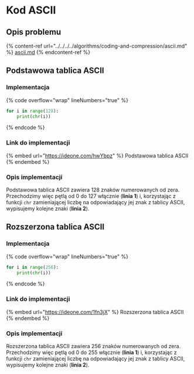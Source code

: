 # Kod ASCII

## Opis problemu

{% content-ref url="../../../../algorithms/coding-and-compression/ascii.md" %}
[ascii.md](../../../../algorithms/coding-and-compression/ascii.md)
{% endcontent-ref %}

## Podstawowa tablica ASCII

### Implementacja

{% code overflow="wrap" lineNumbers="true" %}
```python
for i in range(128):
    print(chr(i))
```
{% endcode %}

### Link do implementacji

{% embed url="https://ideone.com/hwYbpz" %}
Podstawowa tablica ASCII
{% endembed %}

### Opis implementacji

Podstawowa tablica ASCII zawiera 128 znaków numerowanych od zera. Przechodzimy więc pętlą od 0 do 127 włącznie (**linia 1**) i, korzystając z funkcji `chr` zamieniającej liczbę na odpowiadający jej znak z tablicy ASCII, wypisujemy kolejne znaki (**linia 2**).

## Rozszerzona tablica ASCII

### Implementacja

{% code overflow="wrap" lineNumbers="true" %}
```python
for i in range(256):
    print(chr(i))
```
{% endcode %}

### Link do implementacji

{% embed url="https://ideone.com/1fn3jX" %}
Rozszerzona tablica ASCII
{% endembed %}

### Opis implementacji

Rozszerzona tablica ASCII zawiera 256 znaków numerowanych od zera. Przechodzimy więc pętlą od 0 do 255 włącznie (**linia 1**) i, korzystając z funkcji `chr` zamieniającej liczbę na odpowiadający jej znak z tablicy ASCII, wypisujemy kolejne znaki (**linia 2**).

